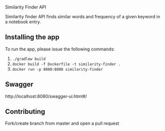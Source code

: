 Similarity Finder API 

Similarity finder API finds similar words and frequency of a given keyword in a notebook entry.

## Installing the app
To run the app, please issue the following commands:
1. `./gradlew build`
1. `docker build -f Dockerfile -t similarity-finder .`
1. `docker run -p 8080:8080 similarity-finder`

## Swagger
http://localhost:8080/swagger-ui.html#/

## Contributing
Fork/create branch from master and open a pull request
